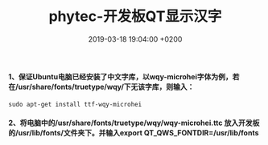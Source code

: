 ﻿---
layout: post
title:  "phytec-开发板QT显示汉字"
date:   2019-03-18 19:04:00 +0200
categories: matlab
---
#### 1、保证Ubuntu电脑已经安装了中文字库，以wqy-microhei字体为例，若在/usr/share/fonts/truetype/wqy/下无该字库，则输入：
```
sudo apt-get install ttf-wqy-microhei
```
#### 2、将电脑中的/usr/share/fonts/truetype/wqy/wqy-microhei.ttc 放入开发板的/usr/lib/fonts/文件夹下。并输入export QT_QWS_FONTDIR=/usr/lib/fonts
